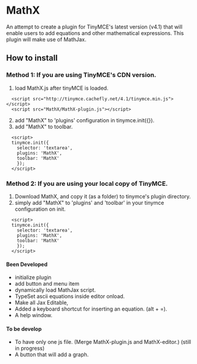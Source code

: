 # MathX
An attempt to create a plugin for TinyMCE's latest version (v4.1) that will enable users to add equations and other mathematical expressions.
This plugin will make use of MathJax.

## How to install

### Method 1: If you are using TinyMCE's CDN version.
1. load MathX.js after tinyMCE is loaded.
```
  <script src="http://tinymce.cachefly.net/4.1/tinymce.min.js"></script>
  <script src="MathX/MathX-plugin.js"></script>
```
2. add "MathX" to 'plugins' configuration in tinymce.init({}).
3. add "MathX" to toolbar.
```
  <script>
  tinymce.init({
    selector: 'textarea',
    plugins: 'MathX',
    toolbar: 'MathX'
    });
  </script>
```

### Method 2: If you are using your local copy of TinyMCE.

1. Download MathX, and copy it (as a folder) to tinymce's plugin directory.
2. simply add "MathX" to 'plugins' and 'toolbar' in your tinymce configuration on init.
```
  <script>
  tinymce.init({
    selector: 'textarea',
    plugins: 'MathX',
    toolbar: 'MathX'
    });
  </script>
```

#### Been Developed
- initialize plugin
- add button and menu item
- dynamically load MathJax script.
- TypeSet ascii equations inside editor onload.
- Make all Jax Editable,
- Added a keyboard shortcut for inserting an equation. (alt + =).
- A help window.

#### To be develop
- To have only one js file. (Merge MathX-plugin.js and MathX-editor.) (still in progress)
- A button that will add a graph.
